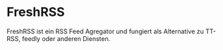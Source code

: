 # FreshRSS
FreshRSS ist ein RSS Feed Agregator und fungiert als Alternative zu TT-RSS, feedly oder anderen Diensten.